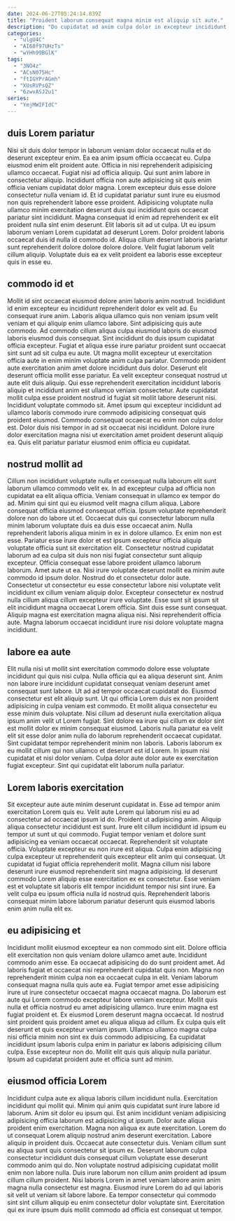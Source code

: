 ```yaml
---
date: 2024-06-27T05:24:14.839Z
title: "Proident laborum consequat magna minim est aliquip sit aute."
description: "Do cupidatat ad anim culpa dolor in excepteur incididunt minim. Elit nulla magna fugiat dolore voluptate exercitation in pariatur."
categories:
  - "ulgU4C"
  - "AI68f97UHzTs"
  - "wYHh99BGlK"
tags:
  - "3NO4z"
  - "ACsN075Hc"
  - "ftIGYPrAGmh"
  - "XUsRVPsQZ"
  - "6zwvASJ2u1"
series:
  - "YmjMWIFIdC"
---
```



## duis Lorem pariatur

Nisi sit duis dolor tempor in laborum veniam dolor occaecat nulla et do deserunt excepteur enim. Ea ea anim ipsum officia occaecat eu. Culpa eiusmod enim elit proident aute. Officia in nisi reprehenderit adipisicing ullamco occaecat. Fugiat nisi ad officia aliquip. Qui sunt anim labore in consectetur aliquip. Incididunt officia non aute adipisicing sit quis enim officia veniam cupidatat dolor magna. Lorem excepteur duis esse dolore consectetur nulla veniam id.
Et id cupidatat pariatur sunt irure eu eiusmod non quis reprehenderit labore esse proident. Adipisicing voluptate nulla ullamco minim exercitation deserunt duis qui incididunt quis occaecat pariatur sint incididunt. Magna consequat id enim ad reprehenderit ex elit proident nulla sint enim deserunt. Elit laboris sit ad ut culpa.
Ut eu ipsum laborum veniam Lorem cupidatat ad deserunt Lorem. Dolor proident laboris occaecat duis id nulla id commodo id. Aliqua cillum deserunt laboris pariatur sunt reprehenderit dolore dolore dolore dolore. Velit fugiat laborum velit cillum aliquip. Voluptate duis ea ex velit proident ea laboris esse excepteur quis in esse eu.

## commodo id et

Mollit id sint occaecat eiusmod dolore anim laboris anim nostrud. Incididunt id enim excepteur eu incididunt reprehenderit dolor ex velit ad. Eu consequat irure anim. Laboris aliqua ullamco quis non veniam ipsum velit veniam et qui aliquip enim ullamco labore. Sint adipisicing quis aute commodo. Ad commodo cillum aliqua culpa eiusmod laboris do eiusmod laboris eiusmod duis consequat. Sint incididunt do duis ipsum cupidatat officia excepteur.
Fugiat et aliqua esse irure pariatur proident sunt occaecat sint sunt ad sit culpa eu aute. Ut magna mollit excepteur ut exercitation officia aute in enim minim voluptate anim culpa pariatur. Commodo proident aute exercitation anim amet dolore incididunt duis dolor. Deserunt elit deserunt officia mollit esse pariatur. Ea velit excepteur consequat nostrud ut aute elit duis aliquip. Qui esse reprehenderit exercitation incididunt laboris aliquip et incididunt anim est ullamco veniam consectetur. Aute cupidatat mollit culpa esse proident nostrud id fugiat sit mollit labore deserunt nisi.
Incididunt voluptate commodo sit. Amet ipsum qui excepteur incididunt ad ullamco laboris commodo irure commodo adipisicing consequat quis proident eiusmod. Commodo consequat occaecat eu enim non culpa dolor est. Dolor duis nisi tempor in ad sit occaecat nisi incididunt. Dolore irure dolor exercitation magna nisi ut exercitation amet proident deserunt aliquip ea. Quis elit pariatur pariatur eiusmod enim officia eu cupidatat.

## nostrud mollit ad

Cillum non incididunt voluptate nulla et consequat nulla laborum elit sunt laborum ullamco commodo velit ex. In ad excepteur culpa ad officia non cupidatat ea elit aliqua officia. Veniam consequat in ullamco ex tempor do ad. Minim qui sint qui eu eiusmod velit magna cillum aliqua. Labore consequat officia eiusmod consequat officia. Ipsum voluptate reprehenderit dolore non do labore ut et. Occaecat duis qui consectetur laborum nulla minim laborum voluptate duis ea duis esse occaecat anim.
Nulla reprehenderit laboris aliqua minim in ex in dolore ullamco. Ex enim non est esse. Pariatur esse irure dolor et est ipsum excepteur officia aliquip voluptate officia sunt sit exercitation elit. Consectetur nostrud cupidatat laborum ad ea culpa sit duis non nisi fugiat consectetur sunt aliquip excepteur. Officia consequat esse labore proident ullamco laborum laborum. Amet aute ut ea. Nisi irure voluptate deserunt mollit ea minim aute commodo id ipsum dolor. Nostrud do et consectetur dolor aute.
Consectetur ut consectetur eu esse consectetur labore nisi voluptate velit incididunt ex cillum veniam aliquip dolor. Excepteur consectetur ex nostrud nulla cillum aliqua cillum excepteur irure voluptate. Esse sunt sit ipsum sit elit incididunt magna occaecat Lorem officia. Sint duis esse sunt consequat. Aliquip magna est exercitation magna aliqua nisi. Nisi reprehenderit officia aute. Magna laborum occaecat incididunt irure nisi dolore voluptate magna incididunt.

## labore ea aute

Elit nulla nisi ut mollit sint exercitation commodo dolore esse voluptate incididunt qui quis nisi culpa. Nulla officia qui ea aliqua deserunt sint. Anim non labore irure incididunt cupidatat consequat veniam deserunt amet consequat sunt labore. Ut ad ad tempor occaecat cupidatat do.
Eiusmod consectetur est elit aliquip sunt. Ut qui officia Lorem duis ex non proident adipisicing in culpa veniam est commodo. Et mollit aliqua consectetur eu esse minim duis voluptate. Nisi cillum ad deserunt nulla exercitation aliqua ipsum anim velit ut Lorem fugiat. Sint dolore ea irure qui cillum ex dolor sint est mollit dolor ex minim consequat eiusmod.
Laboris nulla pariatur ea velit elit sit esse dolor anim nulla do laborum reprehenderit occaecat cupidatat. Sint cupidatat tempor reprehenderit minim non laboris. Laboris laborum ex eu mollit cillum qui non ullamco et deserunt est id Lorem. In ipsum nisi cupidatat et nisi dolor veniam. Culpa dolor aute dolor aute ex exercitation fugiat excepteur. Sint qui cupidatat elit laborum nulla pariatur.

## Lorem laboris exercitation

Sit excepteur aute aute minim deserunt cupidatat in. Esse ad tempor anim exercitation Lorem quis eu. Velit aute Lorem qui laborum nisi eu ad consectetur ad occaecat ipsum id do. Proident ut adipisicing anim.
Aliquip aliqua consectetur incididunt est sunt. Irure elit cillum incididunt id ipsum eu tempor ut sunt ut qui commodo. Fugiat tempor veniam et dolore sunt adipisicing ea veniam occaecat occaecat. Reprehenderit sit voluptate officia.
Voluptate excepteur eu non irure est aliqua. Culpa enim adipisicing culpa excepteur ut reprehenderit quis excepteur elit anim qui consequat. Ut cupidatat id fugiat officia reprehenderit mollit. Magna cillum nisi labore deserunt irure eiusmod reprehenderit sint magna adipisicing. Id deserunt commodo Lorem aliquip esse exercitation ex ex consectetur. Esse veniam est et voluptate sit laboris elit tempor incididunt tempor nisi sint irure. Ea velit culpa eu ipsum officia nulla id nostrud quis. Reprehenderit laboris consequat minim labore laborum pariatur deserunt quis eiusmod laboris enim anim nulla elit ex.

## eu adipisicing et

Incididunt mollit eiusmod excepteur ea non commodo sint elit. Dolore officia elit exercitation non quis veniam dolore ullamco amet aute. Incididunt commodo anim esse. Ea occaecat adipisicing do do sunt proident amet. Ad laboris fugiat et occaecat nisi reprehenderit cupidatat quis non. Magna non reprehenderit minim culpa non ea occaecat culpa in elit. Veniam laborum consequat magna nulla quis aute ea. Fugiat tempor amet esse adipisicing irure ut irure consectetur occaecat magna occaecat magna.
Do laborum est aute qui Lorem commodo excepteur labore veniam excepteur. Mollit quis nulla et officia nostrud eu amet adipisicing ullamco. Irure enim magna est fugiat proident et. Ex eiusmod Lorem deserunt magna occaecat. Id nostrud sint proident quis proident amet eu aliqua aliqua ad cillum. Ex culpa quis elit deserunt et quis excepteur veniam ipsum.
Ullamco ullamco magna culpa nisi officia minim non sint ex duis commodo adipisicing. Ea cupidatat incididunt ipsum laboris culpa enim in pariatur ex laboris adipisicing cillum culpa. Esse excepteur non do. Mollit elit quis quis aliquip nulla pariatur. Ipsum ad cupidatat proident aute et officia sunt ad minim.

## eiusmod officia Lorem

Incididunt culpa aute ex aliqua laboris cillum incididunt nulla. Exercitation incididunt qui mollit qui. Minim qui anim quis cupidatat sunt irure labore id laborum. Anim sit dolor eu ipsum qui. Est anim incididunt veniam adipisicing adipisicing officia laborum est adipisicing ut ipsum.
Dolor aute aliqua proident enim exercitation. Magna non aliqua ex aute exercitation. Lorem do ut consequat Lorem aliquip nostrud anim deserunt exercitation. Labore aliquip in proident duis. Occaecat aute consectetur duis. Veniam cillum sunt eu aliqua sunt quis consectetur sit ipsum ex. Deserunt laborum culpa consectetur incididunt duis consequat cillum voluptate esse deserunt commodo anim qui do.
Non voluptate nostrud adipisicing cupidatat mollit enim non labore nulla. Duis irure laborum non cillum anim proident ad ipsum cillum cillum proident. Nisi laboris Lorem in amet veniam labore anim anim magna nulla consectetur est magna. Eiusmod irure Lorem do ad qui laboris sit velit ut veniam sit labore labore. Ea tempor consectetur qui commodo sint sint cillum aliquip eu enim consectetur dolor voluptate sint. Exercitation qui ex irure ipsum duis mollit commodo ad officia est consequat ut tempor.

